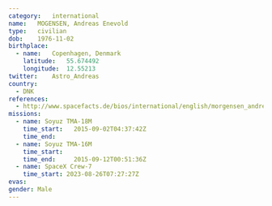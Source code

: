 ```yaml
---
category:	international
name:	MOGENSEN, Andreas Enevold
type:	civilian
dob:	1976-11-02
birthplace:
  - name:	Copenhagen, Denmark
    latitude:	55.674492
    longitude:	12.55213
twitter:	Astro_Andreas
country:
  - DNK
references:
  - http://www.spacefacts.de/bios/international/english/morgensen_andreas.htm
missions:
  - name: Soyuz TMA-18M
    time_start:   2015-09-02T04:37:42Z
    time_end:     
  - name: Soyuz TMA-16M
    time_start:
    time_end:     2015-09-12T00:51:36Z
  - name: SpaceX Crew-7
    time_start: 2023-08-26T07:27:27Z
evas:
gender:	Male
---
```

